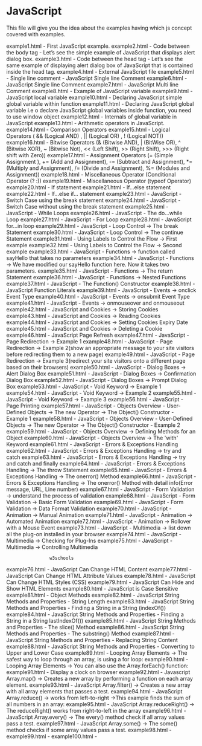 # JavaScript

This file will give you the idea about the examples having which js concept covered with examples.

example1.html - First JavaScript example.
example2.html - Code between the body tag - Let’s see the simple example of JavaScript that displays alert dialog box.
example3.html - Code between the head tag - Let’s see the same example of displaying alert dialog box of JavaScript that is contained inside the head tag.
example4.html - External JavaScript file
example5.html - Single line comment - JavaScript Single line Comment
example6.html - JavaScript Single line Comment
example7.html - JavaScript Multi line Comment
example8.html - Example of JavaScript variable
example9.html -	JavaScript local variable
example10.html - Declaring JavaScript simple global variable within function
example11.html - Declaring JavaScript global variable i.e o declare JavaScript global variables inside function, you need to use window object
example12.html - Internals of global variable in JavaScript
example13.html - Arithmetic operators in JavaScript.
example14.html - Comparison Operators
example15.html - Logical Operators ( && (Logical AND) , || (Logical OR) , ! (Logical NOT))
example16.html - Bitwise Operators (& (Bitwise AND), | (BitWise OR), ^ (Bitwise XOR), ~ (Bitwise Not), << (Left Shift), >> (Right Shift), >>> (Right shift with Zero))
example17.html - Assignment Operators (= (Simple Assignment ), += (Add and Assignment), -= (Subtract and Assignment), *= (Multiply and Assignment), /= (Divide and Assignment), %= (Modules and Assignment))
example18.html - Miscellaneous Operator (Conditional Operator (? :))
example19.html - Miscellaneous Operator (typeof Operator)
example20.html - If statement
example21.html - If...else statement
example22.html - If...else if... statement
example23.html - JavaScript - Switch Case using the break statement
example24.html - JavaScript - Switch Case without using the break statement
example25.html - JavaScript - While Loops
example26.html - JavaScript - The do...while Loop
example27.html - JavaScript - For Loop
example28.html - JavaScript for...in loop
example29.html - JavaScript - Loop Control -> The break Statement
example30.html - JavaScript - Loop Control -> The continue Statement
example31.html - Using Labels to Control the Flow -> First example
example32.html - Using Labels to Control the Flow -> Second example
example33.html - JavaScript - Functions -> function called sayHello that takes no parameters
example34.html - JavaScript - Functions -> We have modified our sayHello function here. Now it takes two parameters.
example35.html - JavaScript - Functions -> The return Statement
example36.html - JavaScript - Functions -> Nested Functions
example37.html - JavaScript - The Function() Constructor
example38.html - JavaScript Function Literals
example39.html - JavaScript - Events -> onclick Event Type
example40.html - JavaScript - Events -> onsubmit Event Type
example41.html - JavaScript - Events -> onmouseover and onmouseout
example42.html - JavaScript and Cookies -> Storing Cookies
example43.html - JavaScript and Cookies -> Reading Cookies
example44.html - JavaScript and Cookies -> Setting Cookies Expiry Date
example45.html - JavaScript and Cookies -> Deleting a Cookie
example46.html - JavaScript Page Refresh
example47.html - JavaScript - Page Redirection -> Example 1 
example48.html - JavaScript - Page Redirection -> Example 2(show an appropriate message to your site visitors before redirecting them to a new page)
example49.html - JavaScript - Page Redirection -> Example 3(redirect your site visitors onto a different page based on their browsers)
example50.html - JavaScript - Dialog Boxes -> Alert Dialog Box
example51.html - JavaScript - Dialog Boxes -> Confirmation Dialog Box
example52.html - JavaScript - Dialog Boxes -> Prompt Dialog Box
example53.html - JavaScript - Void Keyword -> Example 1
example54.html - JavaScript - Void Keyword -> Example 2
example55.html - JavaScript - Void Keyword -> Example 3
example56.html - JavaScript - Page Printing
example57.html - JavaScript - Objects Overview - User-Defined Objects -> The new Operator -> The Object() Constructor - Example 1
example58.html - JavaScript - Objects Overview - User-Defined Objects -> The new Operator -> The Object() Constructor - Example 2
example59.html - JavaScript - Objects Overview -> Defining Methods for an Object
example60.html - JavaScript - Objects Overview -> The 'with' Keyword
example61.html - JavaScript - Errors & Exceptions Handling
example62.html - JavaScript - Errors & Exceptions Handling -> try and catch
example63.html - JavaScript - Errors & Exceptions Handling -> try and catch and finally
example64.html - JavaScript - Errors & Exceptions Handling -> The throw Statement
example65.html - JavaScript - Errors & Exceptions Handling -> The onerror() Method
example66.html - JavaScript - Errors & Exceptions Handling -> The onerror() Method with detail info(Error message, URL, Line number)
example67.html - JavaScript - Form Validation -> understand the process of validation
example68.html - JavaScript - Form Validation -> Basic Form Validation
example69.html - JavaScript - Form Validation -> Data Format Validation
example70.html - JavaScript - Animation -> Manual Animation
example71.html - JavaScript - Animation -> Automated Animation
example72.html - JavaScript - Animation -> Rollover with a Mouse Event
example73.html - JavaScript - Multimedia -> list down all the plug-on installed in your browser
example74.html - JavaScript - Multimedia -> Checking for Plug-Ins
example75.html - JavaScript - Multimedia -> Controlling Multimedia

					w3schools

example76.html - JavaScript Can Change HTML Content
example77.html - JavaScript Can Change HTML Attribute Values
example78.html - JavaScript Can Change HTML Styles (CSS)
example79.html - JavaScript Can Hide and Show HTML Elements
example80.html - JavaScript is Case Sensitive
example81.html - Object Methods
example82.html - JavaScript String Methods and Properties - String Length
example83.html - JavaScript String Methods and Properties - Finding a String in a String (indexOf())
example84.html - JavaScript String Methods and Properties - Finding a String in a String lastIndexOf())
example85.html - JavaScript String Methods and Properties - The slice() Method
example86.html - JavaScript String Methods and Properties - The substring() Method
example87.html - JavaScript String Methods and Properties - Replacing String Content
example88.html - JavaScript String Methods and Properties - Converting to Upper and Lower Case
example89.html - Looping Array Elements -> The safest way to loop through an array, is using a for loop:
example90.html - Looping Array Elements -> You can also use the Array.forEach() function:
example91.html - Display a clock on browser
example92.html - Javascript Array.map() -> Creates a new array by performing a function on each array element.
example93.html - JavaScript Array.filter() -> Creates a new array with all array elements that passes a test.
example94.html - JavaScript Array.reduce() -> works from left-to-right ->This example finds the sum of all numbers in an array:
example95.html - JavaScript Array.reduceRight() -> The reduceRight() works from right-to-left in the array
example96.html - JavaScript Array.every() -> The every() method check if all array values pass a test.
example97.html - JavaScript Array.some() -> The some() method checks if some array values pass a test.
example98.html - 
example99.html - 
example100.html - 
